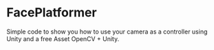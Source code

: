 # FacePlatformer
Simple code to show you how to use your camera as a controller using Unity and a free Asset OpenCV + Unity.
